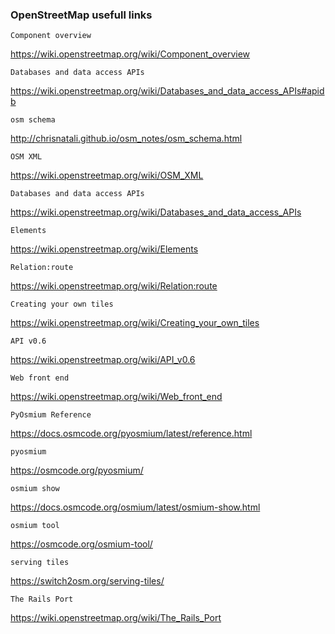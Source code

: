 
### OpenStreetMap usefull links

    Component overview
https://wiki.openstreetmap.org/wiki/Component_overview

    Databases and data access APIs
https://wiki.openstreetmap.org/wiki/Databases_and_data_access_APIs#apidb

    osm schema
http://chrisnatali.github.io/osm_notes/osm_schema.html
    
    OSM XML
https://wiki.openstreetmap.org/wiki/OSM_XML
    
    Databases and data access APIs
https://wiki.openstreetmap.org/wiki/Databases_and_data_access_APIs
    
    Elements
https://wiki.openstreetmap.org/wiki/Elements

    Relation:route
https://wiki.openstreetmap.org/wiki/Relation:route

    Creating your own tiles
https://wiki.openstreetmap.org/wiki/Creating_your_own_tiles

    API v0.6
https://wiki.openstreetmap.org/wiki/API_v0.6

    Web front end
https://wiki.openstreetmap.org/wiki/Web_front_end

    PyOsmium Reference
https://docs.osmcode.org/pyosmium/latest/reference.html

    pyosmium
https://osmcode.org/pyosmium/

    osmium show
https://docs.osmcode.org/osmium/latest/osmium-show.html

    osmium tool
https://osmcode.org/osmium-tool/

    serving tiles
https://switch2osm.org/serving-tiles/

    The Rails Port
https://wiki.openstreetmap.org/wiki/The_Rails_Port






